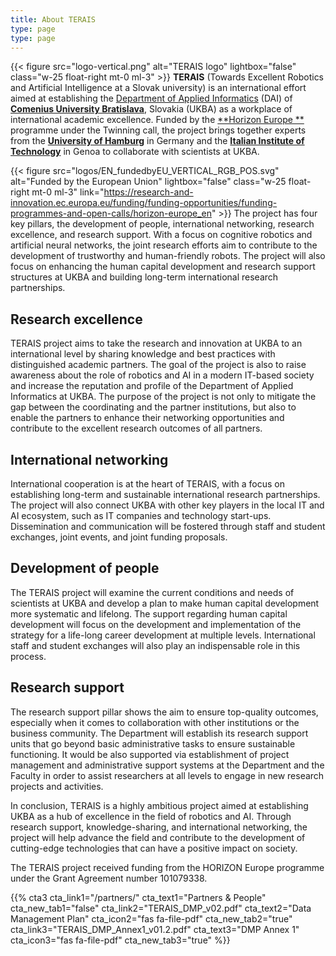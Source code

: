 ```yaml
---
title: About TERAIS
type: page
type: page
---
```


{{< figure src="logo-vertical.png" alt="TERAIS logo"
lightbox="false" class="w-25 float-right mt-0 ml-3" >}}
**TERAIS** (Towards Excellent Robotics and Artificial Intelligence at a Slovak university)
is an international effort aimed at establishing
the [Department of Applied Informatics](https://dai.fmph.uniba.sk) (DAI)
of [**Comenius University Bratislava**](https://www.uniba.sk), Slovakia (UKBA)
as a workplace of international academic excellence.
Funded by the [**Horizon Europe
**](https://research-and-innovation.ec.europa.eu/funding/funding-opportunities/funding-programmes-and-open-calls/horizon-europe_en)
programme under the Twinning call,
the project brings together experts
from the [**University of Hamburg**](https://www.uni-hamburg.de) in Germany
and the [**Italian Institute of Technology**](https://www.iit.it) in Genoa
to collaborate with scientists at UKBA.

{{< figure src="logos/EN_fundedbyEU_VERTICAL_RGB_POS.svg" alt="Funded by the European Union"
lightbox="false" class="w-25 float-right mt-0 ml-3"
link="https://research-and-innovation.ec.europa.eu/funding/funding-opportunities/funding-programmes-and-open-calls/horizon-europe_en" >}}
The project has four key pillars,
the development of people,
international networking,
research excellence,
and research support.
With a focus on cognitive robotics and artificial neural networks,
the joint research efforts aim to contribute
to the development of trustworthy and human-friendly robots.
The project will also focus on enhancing the human capital development
and research support structures at UKBA
and building long-term international research partnerships.

## Research excellence

TERAIS project aims to take the research and innovation at UKBA
to an international level by sharing knowledge and best practices
with distinguished academic partners.
The goal of the project is also to raise awareness
about the role of robotics and AI in a modern IT-based society
and increase the reputation and profile
of the Department of Applied Informatics at UKBA.
The purpose of the project is not only to mitigate the gap
between the coordinating and the partner institutions,
but also to enable the partners to enhance their networking opportunities
and contribute to the excellent research outcomes of all partners.

## International networking

International cooperation is at the heart of TERAIS,
with a focus on establishing long-term and sustainable
international research partnerships.
The project will also connect UKBA with other key players
in the local IT and AI ecosystem,
such as IT companies and technology start-ups.
Dissemination and communication will be fostered
through staff and student exchanges,
joint events, and joint funding proposals.

## Development of people

The TERAIS project will examine
the current conditions and needs of scientists at UKBA
and develop a plan to make human capital development
more systematic and lifelong.
The support regarding human capital development
will focus on the development and implementation
of the strategy for a life-long career development at multiple levels.
International staff and student exchanges
will also play an indispensable role in this process.

## Research support

The research support pillar shows the aim to ensure top-quality outcomes,
especially when it comes to collaboration
with other institutions or the business community.
The Department will establish its research support units
that go beyond basic administrative tasks to ensure sustainable functioning.
It would be also supported via establishment of project management
and administrative support systems at the Department and the Faculty
in order to assist researchers at all levels
to engage in new research projects and activities.

<p class="mt-4">
In conclusion,
TERAIS is a highly ambitious project
aimed at establishing UKBA as a hub of excellence
in the field of robotics and AI.
Through research support, knowledge-sharing, and international networking,
the project will help advance the field
and contribute to the development of cutting-edge technologies
that can have a positive impact on society.
</p>

<p class="mt-4">

The TERAIS project received funding from the HORIZON Europe programme
under the Grant Agreement number 101079338.
</p>

{{% cta3
cta_link1="/partners/" cta_text1="Partners & People" cta_new_tab1="false"
cta_link2="TERAIS_DMP_v02.pdf" cta_text2="Data Management Plan" cta_icon2="fas fa-file-pdf" cta_new_tab2="true"
cta_link3="TERAIS_DMP_Annex1_v01.2.pdf" cta_text3="DMP Annex 1" cta_icon3="fas fa-file-pdf" cta_new_tab3="true"
%}}
